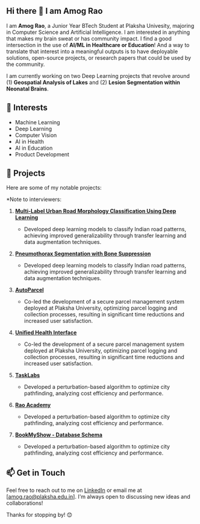 ## Hi there 👋 I am Amog Rao

<!--
**amograo24/amograo24** is a ✨ _special_ ✨ repository because its `README.md` (this file) appears on your GitHub profile.

Here are some ideas to get you started:

- 🔭 I’m currently working on ...
- 🌱 I’m currently learning ...
- 👯 I’m looking to collaborate on ...
- 🤔 I’m looking for help with ...
- 💬 Ask me about ...
- 📫 How to reach me: ...
- 😄 Pronouns: ...
- ⚡ Fun fact: ...
-->

I am **Amog Rao**, a Junior Year BTech Student at Plaksha Univesity, majoring in Computer Science and Artificial Intelligence. I am interested in anything that makes my brain sweat or has community impact. I find a good intersection in the use of **AI/ML in Healthcare or Education**! And a way to translate that interest into a meaningful outputs is to have deployable solutions, open-source projects, or research papers that could be used by the community.

I am currently working on two Deep Learning projects that revolve around (1) **Geospatial Analysis of Lakes** and (2) **Lesion Segmentation within Neonatal Brains**.

## 🌱 Interests
- Machine Learning
- Deep Learning
- Computer Vision
- AI in Health
- AI in Education
- Product Development

<!--## 🔧 Technologies & Tools
- Python
- TensorFlow
- Keras
- OpenCV
- Git & GitHub
- SQL
- [Add any other relevant technologies or tools you use] -->

## 🚀 Projects
Here are some of my notable projects:

*Note to interviewers:

1. **[Multi-Label Urban Road Morphology Classification Using Deep Learning](https://github.com/amograo24/IISc-Road-Morphology-Classification)**
   - Developed deep learning models to classify Indian road patterns, achieving improved generalizability through transfer learning and data augmentation techniques.
  
2. **[Pneumothorax Segmentation with Bone Suppression](https://github.com/Pneumothorax-Segmentation-Model/Pneumothorax-Segmentation)**
   - Developed deep learning models to classify Indian road patterns, achieving improved generalizability through transfer learning and data augmentation techniques.

3. **[AutoParcel](https://github.com/amograo24/AutoParcelNext)**
   - Co-led the development of a secure parcel management system deployed at Plaksha University, optimizing parcel logging and collection processes, resulting in significant time reductions and increased user satisfaction.
  
4. **[Unified Health Interface](https://github.com/amograo24/hpe2022)**
   - Co-led the development of a secure parcel management system deployed at Plaksha University, optimizing parcel logging and collection processes, resulting in significant time reductions and increased user satisfaction.

5. **[TaskLabs](https://github.com/amograo24/TaskLabs-Public)**
   - Developed a perturbation-based algorithm to optimize city pathfinding, analyzing cost efficiency and performance.

6. **[Rao Academy](https://github.com/amograo24/RaoAcademy)**
   - Developed a perturbation-based algorithm to optimize city pathfinding, analyzing cost efficiency and performance.
     
7. **[BookMyShow - Database Schema](https://github.com/amograo24/BookMyShow-SQL-Project)**
   - Developed a perturbation-based algorithm to optimize city pathfinding, analyzing cost efficiency and performance.

## 📫 Get in Touch
Feel free to reach out to me on [LinkedIn](https://linkedin.com/in/amog-rao) or email me at [amog.rao@plaksha.edu.in]. I'm always open to discussing new ideas and collaborations!

Thanks for stopping by! 😊

